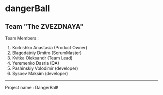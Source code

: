 # dangerBall
Team "The ZVEZDNAYA"
------------------------
Team Members :
1. Korkishko Anastasia (Product Owner)
2. Blagodatniy Dmitro (ScrumMaster)
3. Kvitka Oleksandr (Team Lead)
4. Yeremenko Dasria (QA)
5. Pashinskiy Volodimir (developer)
6. Sysoev Maksim (developer)
------------------------
 Project name : DangerBall!
